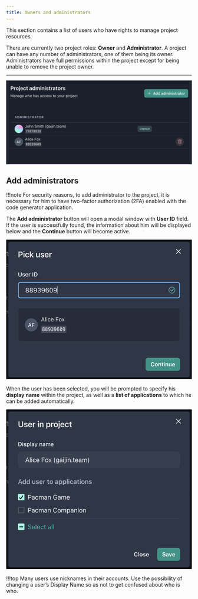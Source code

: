 ```yaml
---
title: Owners and administrators
---
```


This section contains a list of users who have rights to manage project resources.

There are currently two project roles: **Owner** and **Administrator**. A project can have any number of administrators, one of them being its owner. Administrators have full permissions within the project except for being unable to remove the project owner.

---

![Project owners and administrators](./assets/project-admins.png)

## Add administrators

!!!note
    For security reasons, to add administrator to the project, it is necessary for him to have two-factor authorization (2FA) enabled with the code generator application.

The **Add administrator** button will open a modal window with **User ID** field. If the user is successfully found, the information about him will be displayed below and the **Continue** button will become active.

![Search user by user_id](./assets/project-admins-pick.png)

When the user has been selected, you will be prompted to specify his **display name** within the project, as well as a **list of applications** to which he can be added automatically.

![Add administrator to apps](./assets/project-admins-grant.png)

!!!top
    Many users use nicknames in their accounts. Use the possibility of changing a user’s Display Name so as not to get confused about who is who.
